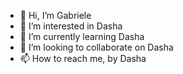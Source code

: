- 👋 Hi, I’m Gabriele
- 👀 I’m interested in Dasha
- 🌱 I’m currently learning Dasha
- 💞️ I’m looking to collaborate on Dasha
- 📫 How to reach me, by Dasha

<!---
HaloNest/HaloNest is a ✨ special ✨ repository because its `README.md` (this file) appears on your GitHub profile.
You can click the Preview link to take a look at your changes.
--->
